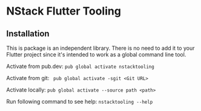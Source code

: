 # NStack Flutter Tooling

## Installation
This is package is an independent library. There is no need to add it to your Flutter project since it's intended to work as a global command line tool.

Activate from pub.dev:
`pub global activate nstacktooling`

Activate from git:
` pub global activate -sgit <Git URL>`

Activate locally:
`pub global activate --source path <path>`


Run following command to see help:
`nstacktooling --help`